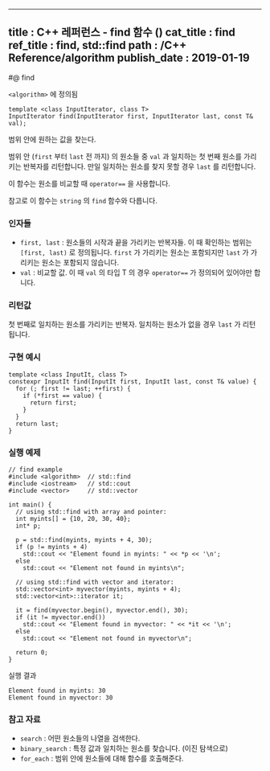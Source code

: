 ----------------
title : C++ 레퍼런스 - find 함수 (<algorithm>)
cat_title : find
ref_title : find, std::find
path : /C++ Reference/algorithm
publish_date : 2019-01-19
----------------

#@ find

`<algorithm>` 에 정의됨

```cpp-formatted
template <class InputIterator, class T>
InputIterator find(InputIterator first, InputIterator last, const T& val);
```

범위 안에 원하는 값을 찾는다.

범위 안 (`first` 부터 `last` 전 까지) 의 원소들 중 `val` 과 일치하는 첫 번째 원소를 가리키는 반복자를 리턴합니다. 만일 일치하는 원소를 찾지 못할 경우 `last` 를 리턴합니다.

이 함수는 원소를 비교할 때 `operator==` 을 사용합니다.

참고로 이 함수는 `string` 의 `find` 함수와 다릅니다.

### 인자들

* `first, last` : 원소들의 시작과 끝을 가리키는 반복자들. 이 때 확인하는 범위는 `[first, last)` 로 정의됩니다. `first` 가 가리키는 원소는 포함되지만 `last` 가 가리키는 원소는 포함되지 않습니다.
* `val` : 비교할 값. 이 때 `val` 의 타입 T 의 경우 `operator==` 가 정의되어 있어야만 합니다.

### 리턴값

첫 번째로 일치하는 원소를 가리키는 반복자. 일치하는 원소가 없을 경우 `last` 가 리턴됩니다.

### 구현 예시

```cpp-formatted
template <class InputIt, class T>
constexpr InputIt find(InputIt first, InputIt last, const T& value) {
  for (; first != last; ++first) {
    if (*first == value) {
      return first;
    }
  }
  return last;
}
```

### 실행 예제

```cpp-formatted
// find example
#include <algorithm>  // std::find
#include <iostream>   // std::cout
#include <vector>     // std::vector

int main() {
  // using std::find with array and pointer:
  int myints[] = {10, 20, 30, 40};
  int* p;

  p = std::find(myints, myints + 4, 30);
  if (p != myints + 4)
    std::cout << "Element found in myints: " << *p << '\n';
  else
    std::cout << "Element not found in myints\n";

  // using std::find with vector and iterator:
  std::vector<int> myvector(myints, myints + 4);
  std::vector<int>::iterator it;

  it = find(myvector.begin(), myvector.end(), 30);
  if (it != myvector.end())
    std::cout << "Element found in myvector: " << *it << '\n';
  else
    std::cout << "Element not found in myvector\n";

  return 0;
}
```

실행 결과

```exec
Element found in myints: 30
Element found in myvector: 30
```

### 참고 자료

* `search` : 어떤 원소들의 나열을 검색한다.
* `binary_search` : 특정 값과 일치하는 원소를 찾습니다. (이진 탐색으로)
* `for_each` : 범위 안에 원소들에 대해 함수를 호출해준다.